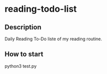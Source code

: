 # reading-todo-list
## Description
Daily Reading To-Do liste of my reading routine.

## How to start
python3 test.py
